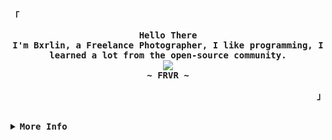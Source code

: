 <!-- bxrlin's Aesthetic GitHub Profile -->
<div align="justify">

<!-- Profile -->
<p align="left"><strong><samp>「</samp></strong></p>
  <p align="center">
    <samp>
      <b>
        Hello There
      <br>
        I'm Bxrlin, a Freelance Photographer, I like programming, I learned a lot from the open-source community.
      </b>
      <br>
        <image src="https://readme-typing-svg.herokuapp.com?font=Iosevka&size=15&color=65a5f8&center=true&width=410&height=45&lines=I+click+beautiful+and+aesthetic+pictures.">
      <br>
      <b>
        ~ FRVR ~
      </b>
    </samp>
  </p>
<p align="right"><strong><samp>」</samp></strong></p>

<br>

<details>
<summary><samp><b>More Info</b></samp></summary>

<br>

<p align="center">

  <img src="https://media3.giphy.com/media/ln7z2eWriiQAllfVcn/200w.webp" width="35">

  <img src="https://i.giphy.com/media/LMt9638dO8dftAjtco/200.webp" width="35"> 

  <img src="https://i.giphy.com/media/IdyAQJVN2kVPNUrojM/200.webp" width="35">

  <img src="https://i.giphy.com/media/KzJkzjggfGN5Py6nkT/200.webp" width="35">

<p align="center">

&nbsp;<p align="center">[![Discord Presence](https://lanyard.cnrad.dev/api/852568620012797972?theme=dark&bg=141414&hideDiscrim=false&idleMessage=ダークレイヴ)](https://discord.com/users/852568620012797972)

<p align="center"><samp>Find me on</samp></p>
<p align="center"><a 
href="https://github.com/bxrlin" target="_blank"><img alt="Github" 
src="https://img.shields.io/badge/GitHub-%2312100E.svg?&style=for-the-badge&logo=Github&logoColor=white" /></a> <a 
href="https://twitter.com/heysaksham" target="_blank"><img alt="Twitter" 
src="https://img.shields.io/badge/twitter-%2312100E.svg?&style=for-the-badge&logo=twitter&logoColor=blue" /></a> <a 
href="https://www.linkedin.com/in/heysaksham-bxrlin-6b4863228/" target="_blank"><img alt="LinkedIn" 
src="https://img.shields.io/badge/linkedin-%2312100E.svg?&style=for-the-badge&logo=linkedin&logoColor=blue" /></a> <a 
href="https://medium.com/@Bxrlin" target="_blank"><img alt="Medium" 
src="https://img.shields.io/badge/medium-%2312100E.svg?&style=for-the-badge&logo=medium&logoColor=white" /></a><br><a 
</p>


